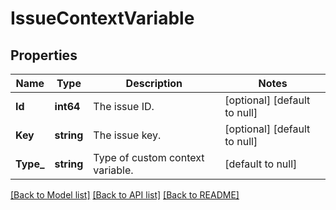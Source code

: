# IssueContextVariable

## Properties
Name | Type | Description | Notes
------------ | ------------- | ------------- | -------------
**Id** | **int64** | The issue ID. | [optional] [default to null]
**Key** | **string** | The issue key. | [optional] [default to null]
**Type_** | **string** | Type of custom context variable. | [default to null]

[[Back to Model list]](../README.md#documentation-for-models) [[Back to API list]](../README.md#documentation-for-api-endpoints) [[Back to README]](../README.md)

